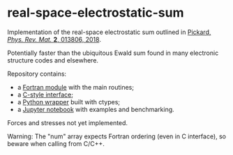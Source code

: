 # real-space-electrostatic-sum

Implementation of the real-space electrostatic sum outlined in [Pickard, *Phys. Rev. Mat.* **2**, 013806, 2018](https://doi.org/10.1103/PhysRevMaterials.2.013806).

Potentially faster than the ubiquitous Ewald sum found in many electronic structure codes and elsewhere.

Repository contains:

* a [Fortran module](src/real_space_electrostatic_sum.f90) with the main routines;
* a [C-style interface](src/real_space_electrostatic_sum_c.f90);
* a [Python wrapper](python/real_space_electrostatic_sum.py) built with ctypes;
* a [Jupyter notebook](https://nbviewer.jupyter.org/github/wcwitt/real-space-electrostatic-sum/blob/master/python/benchmarking.ipynb) with examples and benchmarking.

Forces and stresses not yet implemented.

Warning: The "num" array expects Fortran ordering (even in C interface), so beware when calling from C/C++.
